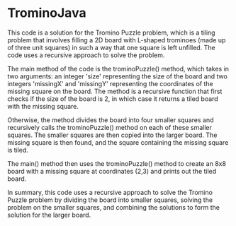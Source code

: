 # TrominoJava

This code is a solution for the Tromino Puzzle problem, which is a tiling problem that involves filling a 2D board with L-shaped trominoes (made up of three unit squares) in such a way that one square is left unfilled. The code uses a recursive approach to solve the problem.

The main method of the code is the trominoPuzzle() method, which takes in two arguments: an integer 'size' representing the size of the board and two integers 'missingX' and 'missingY' representing the coordinates of the missing square on the board. The method is a recursive function that first checks if the size of the board is 2, in which case it returns a tiled board with the missing square.

Otherwise, the method divides the board into four smaller squares and recursively calls the trominoPuzzle() method on each of these smaller squares. The smaller squares are then copied into the larger board. The missing square is then found, and the square containing the missing square is tiled.

The main() method then uses the trominoPuzzle() method to create an 8x8 board with a missing square at coordinates (2,3) and prints out the tiled board.

In summary, this code uses a recursive approach to solve the Tromino Puzzle problem by dividing the board into smaller squares, solving the problem on the smaller squares, and combining the solutions to form the solution for the larger board.